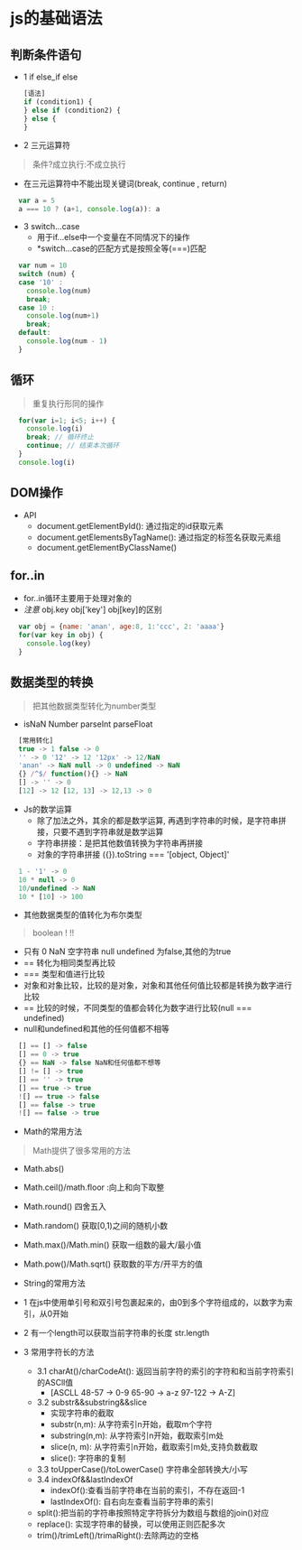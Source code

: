 # js的基础语法

## 判断条件语句

- 1 if else_if else

  ```js
  [语法]
  if (condition1) {
  } else if (condition2) {
  } else {
  }
  ```

- 2 三元运算符

> 条件?成立执行:不成立执行

- 在三元运算符中不能出现关键词(break, continue , return)

```js
  var a = 5
  a === 10 ? (a+1, console.log(a)): a
```

- 3 switch...case
  - 用于if...else中一个变量在不同情况下的操作
  - *switch...case的匹配方式是按照全等(===)匹配

```js
  var num = 10
  switch (num) {
  case '10' :
    console.log(num)
    break;
  case 10 :
    console.log(num+1)
    break;
  default:
    console.log(num - 1)
  }
```

## 循环

> 重复执行形同的操作

```js
  for(var i=1; i<5; i++) {
    console.log(i)
    break; // 循环终止
    continue; // 结束本次循环
  }
  console.log(i)
```

## DOM操作

- API
  - document.getElementById(): 通过指定的id获取元素
  - document.getElementsByTagName(): 通过指定的标签名获取元素组
  - document.getElementByClassName()

## for..in

- for..in循环主要用于处理对象的
- *注意* obj.key obj['key'] obj[key]的区别

```js
  var obj = {name: 'anan', age:8, 1:'ccc', 2: 'aaaa'}
  for(var key in obj) {
    console.log(key)
  }
```

## 数据类型的转换

> 把其他数据类型转化为number类型

- isNaN Number parseInt parseFloat

```js
  [常用转化]
  true -> 1 false -> 0
  '' -> 0 '12' -> 12 '12px' -> 12/NaN
  'anan' -> NaN null -> 0 undefined -> NaN
  {} /^$/ function(){} -> NaN
  [] -> '' -> 0
  [12] -> 12 [12, 13] -> 12,13 -> 0
```

- Js的数学运算
  - 除了加法之外，其余的都是数学运算, 再遇到字符串的时候，是字符串拼接，只要不遇到字符串就是数学运算
  - 字符串拼接：是把其他数值转换为字符串再拼接
  - 对象的字符串拼接 ({}).toString === '[object, Object]'

```js
  1 - '1' -> 0
  10 * null -> 0
  10/undefined -> NaN
  10 * [10] -> 100
```

- 其他数据类型的值转化为布尔类型

> boolean ! !!

- 只有 0 NaN 空字符串 null undefined 为false,其他的为true
- == 转化为相同类型再比较
- === 类型和值进行比较
- 对象和对象比较，比较的是对象，对象和其他任何值比较都是转换为数字进行比较
- == 比较的时候，不同类型的值都会转化为数字进行比较(null === undefined)
- null和undefined和其他的任何值都不相等

```js
  [] == [] -> false
  [] == 0 -> true
  {} == NaN -> false NaN和任何值都不想等
  [] != [] -> true
  [] == '' -> true
  [] == true -> true
  ![] == true -> false
  [] == false -> true
  ![] == false -> true
```

- Math的常用方法

> Math提供了很多常用的方法

- Math.abs()
- Math.ceil()/math.floor :向上和向下取整
- Math.round() 四舍五入
- Math.random() 获取[0,1)之间的随机小数
- Math.max()/Math.min() 获取一组数的最大/最小值
- Math.pow()/Math.sqrt() 获取数的平方/开平方的值

- String的常用方法

- 1 在js中使用单引号和双引号包裹起来的，由0到多个字符组成的，以数字为索引，从0开始
- 2 有一个length可以获取当前字符串的长度 str.length
- 3 常用字符长的方法
  - 3.1 charAt()/charCodeAt(): 返回当前字符的索引的字符和和当前字符索引的ASCll值
    - [ASCLL 48-57 -> 0-9 65-90 -> a-z 97-122 -> A-Z]
  - 3.2 substr&&substring&&slice
    - 实现字符串的截取
    - substr(n,m): 从字符索引n开始，截取m个字符
    - substring(n,m): 从字符索引n开始，截取索引m处
    - slice(n, m): 从字符索引n开始，截取索引m处,支持负数截取
    - slice(): 字符串的复制
  - 3.3 toUpperCase()/toLowerCase() 字符串全部转换大/小写
  - 3.4 indexOf&&lastIndexOf
    - indexOf():查看当前字符串在当前的索引，不存在返回-1
    - lastIndexOf(): 自右向左查看当前字符串的索引
  - split():把当前的字符串按照特定字符拆分为数组与数组的join()对应
  - replace(): 实现字符串的替换，可以使用正则匹配多次
  - trim()/trimLeft()/trimaRight():去除两边的空格